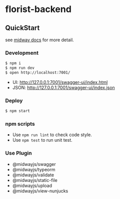 # florist-backend

## QuickStart

<!-- add docs here for user -->

see [midway docs][midway] for more detail.

### Development

```bash
$ npm i
$ npm run dev
$ open http://localhost:7001/
```

- UI: http://127.0.0.1:7001/swagger-ui/index.html
- JSON: http://127.0.0.1:7001/swagger-ui/index.json

### Deploy

```bash
$ npm start
```

### npm scripts

- Use `npm run lint` to check code style.
- Use `npm test` to run unit test.


[midway]: https://midwayjs.org

### Use Plugin

- @midwayjs/swagger
- @midwayjs/typeorm
- @midwayjs/validate
- @midwayjs/static-file
- @midwayjs/upload
- @midwayjs/view-nunjucks
